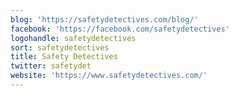 ```yaml
---
blog: 'https://safetydetectives.com/blog/'
facebook: 'https://facebook.com/safetydetectives'
logohandle: safetydetectives
sort: safetydetectives
title: Safety Detectives
twitter: safetydet
website: 'https://www.safetydetectives.com/'
---
```


